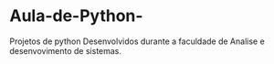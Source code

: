 # Aula-de-Python-
Projetos de python Desenvolvidos durante a faculdade de Analise e desenvovimento de sistemas.
